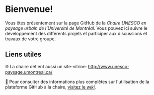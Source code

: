# Bienvenue!

Vous êtes présentement sur la page GitHub de la _Chaire UNESCO en paysage urbain de l’Université de Montréal_. Vous pouvez ici suivre le développement des différents projets et participer aux discussions et travaux de votre groupe.

## Liens utiles

:globe_with_meridians: La chaire détient aussi un site-vitrine:  http://www.unesco-paysage.umontreal.ca/

:open_book: Pour consulter des informations plus complètes sur l'utilisation de la plateforme GitHub à la chaire, [visitez le _wiki_](https://github.com/CUPUM/.github/wiki).
